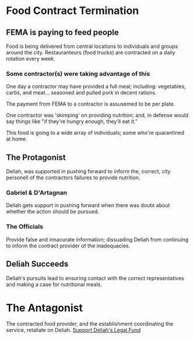 # Food Contract Termination 

## FEMA is paying to feed people

Food is being delivered from central locations to individuals and groups around the city. Restauranteurs (food trucks) are contracted on a daily rotation every week.

### Some contractor(s) were taking advantage of this

One day a contractor may have provided a full meal; including: vegetables, carbs, and meat... seasoned and pulled pork in decent rations.

The payment from FEMA to a contractor is assusemed to be per plate.

One contractor was 'skimping' on providing nutrition; and, in defense would say things like "if they're hungry enough, they'll eat it."

This food is going to a wide array of individuals; some who're quarantined at home.

## The Protagonist

Deliah, was supported in pushing forward to inform the, correct, city personell of the contractors failures to provide nutrition.

### Gabriel & D'Artagnan

Deliah gets support in pushing forward when there was doubt about whether the action should be pursued.

### The Officials

Provide false and innacurate information; dissuading Deliah from continuing to inform the contract provider of the inadequacies.

## Deliah Succeeds

Deliah's pursuits lead to ensuring contact with the correct representatives and making a case for nutritional meals.

# The Antagonist

The contracted food provider, and the establishment coordinating the service, retaliate on Deliah.
[Support Deliah's Legal Fund](linksomething "confirm from Deliah legal action is still happening")
